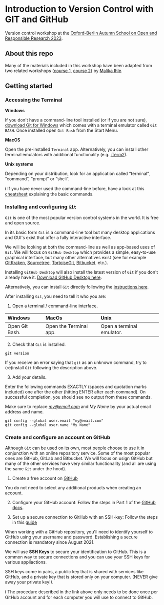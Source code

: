 # Introduction to Version Control with GIT and GitHub

Version control workshop at the [Oxford-Berlin Autumn School on Open and Responsible Research 2023](https://osf.io/5a38t/).

## About this repo

Many of the materials included in this workshop have been adapted from two related workshops ([course 1](https://github.com/MalikaIhle/Introduction-RStudio-Git-GitHub), [course 2](https://github.com/MalikaIhle/Collaborative-RStudio-GitHub)) by [Malika Ihle](https://github.com/MalikaIhle).


## Getting started

### Accessing the Terminal

**Windows**

If you don't have a command-line tool installed (or if you are not sure), [download Git for Windows](https://gitforwindows.org/) which comes with a terminal emulator called `Git BASH`. Once installed open `Git Bash` from the Start Menu.

**MacOS**

Open the pre-installed `Terminal` app. Alternatively, you can install other terminal emulators with additional functionality (e.g. [iTerm2](https://iterm2.com/)). 

**Unix systems**

Depending on your distribution, look for an application called “terminal”, “command”, “prompt” or “shell”. 

ℹ️ If you have never used the command-line before, have a look at this [cheatsheet](https://www.codecademy.com/learn/learn-the-command-line/modules/learn-the-command-line-navigation/cheatsheet) explaining the basic commands. 


### Installing and configuring `Git`

`Git` is one of the most popular version control systems in the world. It is free and open source.

In its basic form `Git` is a command-line tool but many desktop applications and GUI's exist that offer a fully interactive interface. 

We will be looking at both the command-line as well as app-based uses of `Git`. We will focus on `GitHub Desktop` which provides a simple, easy-to-use graphical interface, but many other alternatives exist (see for example [GitKraken](https://www.gitkraken.com/), [Sourcetree](https://www.sourcetreeapp.com/), [TortoiseGit](https://tortoisegit.org/), [Bitbucket](https://bitbucket.org/product), etc.).

Installing `GitHub Desktop` will also install the latest version of `Git` if you don't already have it. [Download GitHub Desktop here](https://desktop.github.com/).

Alternatively, you can install `Git` directly following the [instructions here](https://github.com/git-guides/install-git).

After installing `Git`, you need to tell it who you are:

1. Open a terminal / command-line interface.

| Windows     | MacOs       | Unix     |
| :---        | :----       | :---     |
| Open Git Bash. | Open the Terminal app. | Open a terminal emulator.  |


2. Check that `Git` is installed.
```
git version
```
If you receive an error saying that `git` as an unknown command, try to (re)install `Git` following the description above.

3. Add your details.

Enter the following commands EXACTLY (spaces and quotation marks included) one after the other (hitting ENTER after each command). On successful completion, you should see no output from these commands.

Make sure to replace *my@email.com* and *My Name* by your actual email address and name.

```
git config --global user.email "my@email.com"
git config --global user.name "My Name"
```


### Create and configure an account on GitHub

Although `Git` can be used on its own, most people choose to use it in conjunction with an online repository service. Some of the most popular ones are GitHub, GitLab and Bitbucket. We will focus on usign GitHub but many of the other services have very similar functionality (and all are using the same `Git` under the hood).

1. Create a free account on [GitHub](https://github.com/join)

You do not need to select any additional products when creating an account.

2. Configure your GitHub account: Follow the steps in Part 1 of the [GitHub docs](https://docs.github.com/en/get-started/onboarding/getting-started-with-your-github-account).

3. Set up a secure connection to GitHub with an SSH-key: Follow the steps in this [guide](https://docs.github.com/en/authentication/connecting-to-github-with-ssh/adding-a-new-ssh-key-to-your-github-account)

When working with a GitHub repository, you'll need to identify yourself to GitHub using your username and password. Establishing a secure connection is mandatory since August 2021.

We will use **SSH Keys** to secure your identification to GitHub. This is a common way to secure connections and you can use your SSH keys for various appliactions.

SSH keys come in pairs, a public key that is shared with services like GitHub, and a private key that is stored only on your computer. (NEVER give away your private key!). 

ℹ️ The procedure described in the link above only needs to be done once per GitHub account and for each computer you will use to connect to GitHub.


